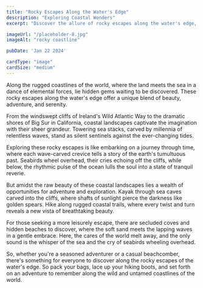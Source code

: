 ```yaml
---
title: "Rocky Escapes Along the Water's Edge"
description: "Exploring Coastal Wonders"
excerpt: "Discover the allure of rocky escapes along the water's edge, where rugged cliffs meet the relentless sea. Explore sea caves, hike coastal trails, and find serenity in secluded coves and hidden beaches."

imageUrl: "/placeholder-8.jpg"
imageAlt: "rocky coastline"

pubDate: 'Jan 22 2024'

cardType: "image"
cardSize: "medium"
---
```



Along the rugged coastlines of the world, where the land meets the sea
in a dance of elemental forces, lie hidden gems waiting to be
discovered. These rocky escapes along the water's edge offer a unique
blend of beauty, adventure, and serenity.

From the windswept cliffs of Ireland's Wild Atlantic Way to the
dramatic shores of Big Sur in California, coastal landscapes captivate
the imagination with their sheer grandeur. Towering sea stacks, carved
by millennia of relentless waves, stand as silent sentinels against
the ever-changing tides.

Exploring these rocky escapes is like embarking on a journey through
time, where each wave-carved crevice tells a story of the earth's
tumultuous past. Seabirds wheel overhead, their cries echoing off the
cliffs, while below, the rhythmic pulse of the ocean lulls the soul
into a state of tranquil reverie.

But amidst the raw beauty of these coastal landscapes lies a wealth of
opportunities for adventure and exploration. Kayak through sea caves
carved into the cliffs, where shafts of sunlight pierce the darkness
like golden spears. Hike along rugged coastal trails, where every
twist and turn reveals a new vista of breathtaking beauty.

For those seeking a more leisurely escape, there are secluded coves
and hidden beaches to discover, where the soft sand meets the lapping
waves in a gentle embrace. Here, the cares of the world melt away, and
the only sound is the whisper of the sea and the cry of seabirds
wheeling overhead.

So, whether you're a seasoned adventurer or a casual beachcomber,
there's something for everyone to discover along the rocky escapes of
the water's edge. So pack your bags, lace up your hiking boots, and
set forth on an adventure to remember along the wild and untamed
coastlines of the world.
